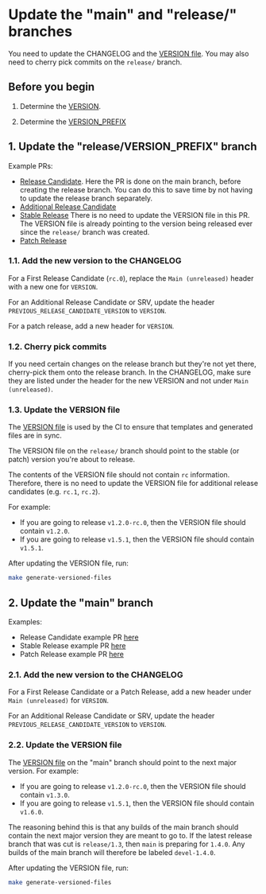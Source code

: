 # Update the "main" and "release/" branches

You need to update the CHANGELOG and the [VERSION file][VERSION-file].
You may also need to cherry pick commits on the `release/` branch.

## Before you begin

1. Determine the [VERSION](concepts/version.md).

2. Determine the [VERSION_PREFIX](concepts/version.md)

## 1. Update the "release/VERSION_PREFIX" branch

Example PRs:

- [Release Candidate](https://github.com/grafana/alloy/pull/1410).
  Here the PR is done on the main branch, before creating the release branch.
  You can do this to save time by not having to update the release branch separately.
- [Additional Release Candidate](https://github.com/grafana/alloy/pull/1701)
- [Stable Release](https://github.com/grafana/alloy/pull/1747)
  There is no need to update the VERSION file in this PR.
  The VERSION file is already pointing to the version being released ever since the `release/` branch was created.
- [Patch Release](https://github.com/grafana/alloy/pull/1767)

### 1.1. Add the new version to the CHANGELOG

For a First Release Candidate (`rc.0`), replace the `Main (unreleased)` header with a new one for `VERSION`.

For an Additional Release Candidate or SRV, update the header `PREVIOUS_RELEASE_CANDIDATE_VERSION` to `VERSION`.

For a patch release, add a new header for `VERSION`.

### 1.2. Cherry pick commits

If you need certain changes on the release branch but they're not yet there, cherry-pick them onto the release branch.
In the CHANGELOG, make sure they are listed under the header for the new VERSION and not under `Main (unreleased)`.

### 1.3. Update the VERSION file

The [VERSION file][VERSION-file] is used by the CI to ensure that templates and generated files are in sync.

The VERSION file on the `release/` branch should point to the stable (or patch) version you're about to release.

The contents of the VERSION file should not contain `rc` information.
Therefore, there is no need to update the VERSION file for additional release candidates (e.g. `rc.1`, `rc.2`).

For example:

- If you are going to release `v1.2.0-rc.0`, then the VERSION file should contain `v1.2.0`.
- If you are going to release `v1.5.1`, then the VERSION file should contain `v1.5.1`.

After updating the VERSION file, run:

```bash
make generate-versioned-files
```

## 2. Update the "main" branch

Examples:

- Release Candidate example PR [here](https://github.com/grafana/alloy/pull/1410)
- Stable Release example PR [here](https://github.com/grafana/alloy/pull/1419)
- Patch Release example PR [here](https://github.com/grafana/alloy/pull/1769)

### 2.1. Add the new version to the CHANGELOG

For a First Release Candidate or a Patch Release, add a new header under `Main (unreleased)` for `VERSION`.

For an Additional Release Candidate or SRV, update the header `PREVIOUS_RELEASE_CANDIDATE_VERSION` to `VERSION`.

### 2.2. Update the VERSION file

The [VERSION file][VERSION-file] on the "main" branch should point to the next major version.
For example:

- If you are going to release `v1.2.0-rc.0`, then the VERSION file should contain `v1.3.0`.
- If you are going to release `v1.5.1`, then the VERSION file should contain `v1.6.0`.

The reasoning behind this is that any builds of the main branch should contain the next major version they are meant to go to.
If the latest release branch that was cut is `release/1.3`, then `main` is preparing for `1.4.0`.
Any builds of the main branch will therefore be labeled `devel-1.4.0`.

After updating the VERSION file, run:

```bash
make generate-versioned-files
```

[VERSION-file]: https://github.com/grafana/alloy/blob/main/VERSION
